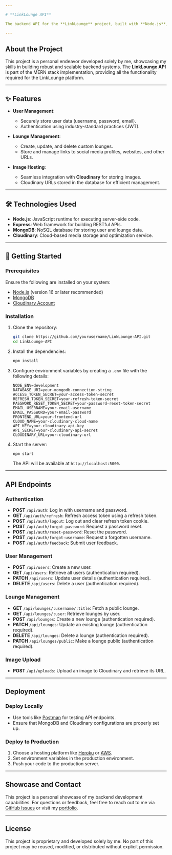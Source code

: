 ```yaml
---

# **LinkLounge API**

The backend API for the **LinkLounge** project, built with **Node.js**, **Express**, and **MongoDB**. This API powers the LinkLounge platform, enabling users to create personalized lounges to share links, images, and social media profiles in a centralized, customizable space.

---
```


## **About the Project**

This project is a personal endeavor developed solely by me, showcasing my skills in building robust and scalable backend systems. The **LinkLounge API** is part of the MERN stack implementation, providing all the functionality required for the LinkLounge platform.

---

## ✨ **Features**

- **User Management**:  
  - Securely store user data (username, password, email).  
  - Authentication using industry-standard practices (JWT).

- **Lounge Management**:  
  - Create, update, and delete custom lounges.  
  - Store and manage links to social media profiles, websites, and other URLs.

- **Image Hosting**:  
  - Seamless integration with **Cloudinary** for storing images.  
  - Cloudinary URLs stored in the database for efficient management.

---

## 🛠️ **Technologies Used**

- **Node.js**: JavaScript runtime for executing server-side code.  
- **Express**: Web framework for building RESTful APIs.  
- **MongoDB**: NoSQL database for storing user and lounge data.  
- **Cloudinary**: Cloud-based media storage and optimization service.

---

## 🚀 **Getting Started**

### **Prerequisites**

Ensure the following are installed on your system:

- [Node.js](https://nodejs.org/) (version 16 or later recommended)  
- [MongoDB](https://www.mongodb.com/try/download/community)  
- [Cloudinary Account](https://cloudinary.com/)

### **Installation**

1. Clone the repository:
   ```bash
   git clone https://github.com/yourusername/LinkLounge-API.git
   cd LinkLounge-API
   ```
2. Install the dependencies:
   ```bash
   npm install
   ```

3. Configure environment variables by creating a `.env` file with the following details:
   ```env
   NODE_ENV=development
   DATABASE_URI=your-mongodb-connection-string
   ACCESS_TOKEN_SECRET=your-access-token-secret
   REFRESH_TOKEN_SECRET=your-refresh-token-secret
   PASSWORD_RESET_TOKEN_SECRET=your-password-reset-token-secret
   EMAIL_USERNAME=your-email-username
   EMAIL_PASSWORD=your-email-password
   FRONTEND_URL=your-frontend-url
   CLOUD_NAME=your-cloudinary-cloud-name
   API_KEY=your-cloudinary-api-key
   API_SECRET=your-cloudinary-api-secret
   CLOUDINARY_URL=your-cloudinary-url
   ```

4. Start the server:
   ```bash
   npm start
   ```
   The API will be available at `http://localhost:5000`.

---

## **API Endpoints**

### **Authentication**

- **POST** `/api/auth`: Log in with username and password.  
- **GET** `/api/auth/refresh`: Refresh access token using a refresh token.  
- **POST** `/api/auth/logout`: Log out and clear refresh token cookie.  
- **POST** `/api/auth/forgot-password`: Request a password reset.  
- **POST** `/api/auth/reset-password`: Reset the password.  
- **POST** `/api/auth/forgot-username`: Request a forgotten username.  
- **POST** `/api/auth/feedback`: Submit user feedback.

### **User Management**

- **POST** `/api/users`: Create a new user.  
- **GET** `/api/users`: Retrieve all users (authentication required).  
- **PATCH** `/api/users`: Update user details (authentication required).  
- **DELETE** `/api/users`: Delete a user (authentication required).

### **Lounge Management**

- **GET** `/api/lounges/:username/:title`: Fetch a public lounge.  
- **GET** `/api/lounges/:user`: Retrieve lounges by user.  
- **POST** `/api/lounges`: Create a new lounge (authentication required).  
- **PATCH** `/api/lounges`: Update an existing lounge (authentication required).  
- **DELETE** `/api/lounges`: Delete a lounge (authentication required).  
- **PATCH** `/api/lounges/public`: Make a lounge public (authentication required).

### **Image Upload**

- **POST** `/api/uploads`: Upload an image to Cloudinary and retrieve its URL.

---

## **Deployment**

### **Deploy Locally**

- Use tools like [Postman](https://www.postman.com/) for testing API endpoints.  
- Ensure that MongoDB and Cloudinary configurations are properly set up.

### **Deploy to Production**

1. Choose a hosting platform like [Heroku](https://www.heroku.com/) or [AWS](https://aws.amazon.com/).  
2. Set environment variables in the production environment.  
3. Push your code to the production server.

---

## **Showcase and Contact**

This project is a personal showcase of my backend development capabilities. For questions or feedback, feel free to reach out to me via [GitHub Issues](https://github.com/yourusername/LinkLounge-API/issues) or visit my [portfolio](https://yourportfolio.com).

---

## **License**

This project is proprietary and developed solely by me. No part of this project may be reused, modified, or distributed without explicit permission.
